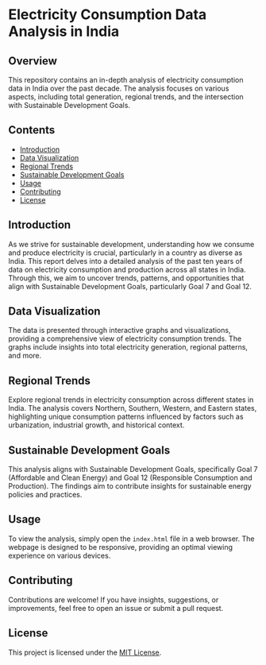 # Electricity Consumption Data Analysis in India

## Overview

This repository contains an in-depth analysis of electricity consumption data in India over the past decade. The analysis focuses on various aspects, including total generation, regional trends, and the intersection with Sustainable Development Goals.

## Contents

- [Introduction](#introduction)
- [Data Visualization](#data-visualization)
- [Regional Trends](#regional-trends)
- [Sustainable Development Goals](#sustainable-development-goals)
- [Usage](#usage)
- [Contributing](#contributing)
- [License](#license)

## Introduction

As we strive for sustainable development, understanding how we consume and produce electricity is crucial, particularly in a country as diverse as India. This report delves into a detailed analysis of the past ten years of data on electricity consumption and production across all states in India. Through this, we aim to uncover trends, patterns, and opportunities that align with Sustainable Development Goals, particularly Goal 7 and Goal 12.

## Data Visualization

The data is presented through interactive graphs and visualizations, providing a comprehensive view of electricity consumption trends. The graphs include insights into total electricity generation, regional patterns, and more.

## Regional Trends

Explore regional trends in electricity consumption across different states in India. The analysis covers Northern, Southern, Western, and Eastern states, highlighting unique consumption patterns influenced by factors such as urbanization, industrial growth, and historical context.

## Sustainable Development Goals

This analysis aligns with Sustainable Development Goals, specifically Goal 7 (Affordable and Clean Energy) and Goal 12 (Responsible Consumption and Production). The findings aim to contribute insights for sustainable energy policies and practices.

## Usage

To view the analysis, simply open the `index.html` file in a web browser. The webpage is designed to be responsive, providing an optimal viewing experience on various devices.

## Contributing

Contributions are welcome! If you have insights, suggestions, or improvements, feel free to open an issue or submit a pull request.

## License

This project is licensed under the [MIT License](LICENSE).
